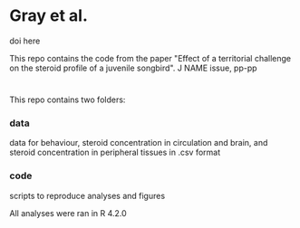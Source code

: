 # Gray et al. 
doi here

This repo contains the code from the paper "Effect of a territorial challenge on the steroid profile of a juvenile songbird".
J NAME issue, pp-pp

#

This repo contains two folders:

### data

data for behaviour, steroid concentration in circulation and brain, and steroid concentration in peripheral tissues in .csv format

### code
scripts to reproduce analyses and figures

All analyses were ran in R 4.2.0
